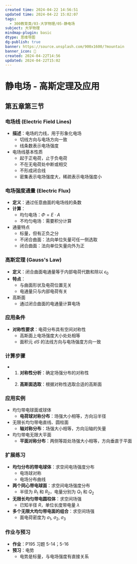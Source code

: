 ```yaml
---
created time: 2024-04-22 14:56:51
updated time: 2024-04-22 15:02:07
tags:
  - 300教育类/03-大学物理/05-静电场
subject: 大学物理
mindmap-plugin: basic
dtype: 思维导图
dg-publish: true
banner: https://source.unsplash.com/900x1600/?mountain
banner_icon: 👾
created: 2024-04-22T14:56
updated: 2024-04-22T15:02
---
```


# 静电场 - 高斯定理及应用

## 第五章第三节

### 电场线 (Electric Field Lines)
- **描述**：电场的力线，用于形象化电场
    - 切线方向与电场方向一致
    - 线条数表示电场强度
- 电场线基本性质
    - 起于正电荷，止于负电荷
    - 不在无电荷处中断或相交
    - 不形成闭合线
    - 密集表示电场强度大，稀疏表示电场强度小

### 电场强度通量 (Electric Flux)
- **定义**：通过任意曲面的电场线的条数
- **计算**：
    - 均匀电场：$\Phi = E \cdot A$
    - 不均匀电场：需要积分计算
- 通量特点
    - 标量，但有正负之分
    - 不闭合曲面：法向单位矢量可任一侧选取
    - 闭合曲面：法向单位矢量向外为正

### 高斯定理 (Gauss's Law)
- **定义**：闭合曲面电通量等于内部电荷代数和除以 $\epsilon_0$
- **特点**：
    - 与曲面形状及电荷位置无关
    - 电通量只与内部电荷有关
- 高斯面
    - 通过闭合曲面的电通量计算电场

### 应用条件
- **对称性要求**：电荷分布具有空间对称性
    - 高斯面上电场强度大小处处相等
    - 面积元 $dS$ 的法线方向与电场强度方向一致

### 计算步骤
- 1. **对称性分析**：确定场强分布的对称性
- 2. **高斯面选取**：根据对称性选取合适的高斯面

### 应用实例
- 均匀带电球面或球体
    - **电荷球对称分布**：场强大小相等，方向沿半径
- 无限长均匀带电直线、圆柱面
    - **轴对称分布**：场强大小相等，方向沿轴的矢量
- 均匀带电无限大平面
    - **平面对称分布**：两侧等距处场强大小相等，方向垂直于平面

### 扩展练习
- **均匀分布的带电球体**：求空间电场强度分布
    - 电场球对称
    - 电场分布曲线
- **两个同心带电球面**：求空间电场强度分布
    - 半径为 $R_1$ 和 $R_2$，电量分别为 $Q_1$ 和 $Q_2$
- **无限长均匀带电圆柱体**：求空间场强
    - 已知半径 $R$，单位长度带电量 $\lambda$
- **多个无限大均匀带电面的组合**：求空间场强
    - 面电荷密度为 $\sigma_1$, $\sigma_2$, $\sigma_3$

### 作业与预习
- **作业**：P195 习题 5-14；5-16
- **预习**：电势
    - 电势是标量，与电场强度有直接关系